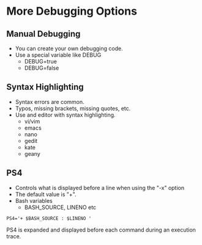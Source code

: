 # More Debugging Options
## Manual Debugging
- You can create your own debugging code.
- Use a special variable like DEBUG
    - DEBUG=true
    - DEBUG=false

## Syntax Highlighting
- Syntax errors are common.
- Typos, missing brackets, missing quotes, etc.
- Use and editor with syntax highlighting.
    - vi/vim
    - emacs
    - nano
    - gedit
    - kate
    - geany
## PS4
- Controls what is displayed before a line when using the "-x" option
- The default value is "+".
- Bash variables
    - BASH_SOURCE, LINENO etc
```
PS4='+ $BASH_SOURCE : $LINENO '
```
PS4 is expanded and displayed before each command during an execution trace.
